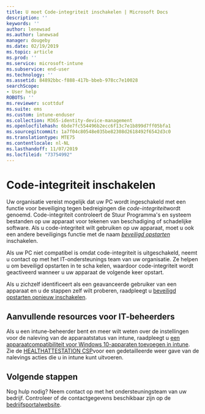 ```yaml
---
title: U moet Code-integriteit inschakelen | Microsoft Docs
description: ''
keywords: ''
author: lenewsad
ms.author: lanewsad
manager: dougeby
ms.date: 02/19/2019
ms.topic: article
ms.prod: ''
ms.service: microsoft-intune
ms.subservice: end-user
ms.technology: ''
ms.assetid: 84892bbc-f888-417b-bbeb-978cc7e10028
searchScope:
- User help
ROBOTS: ''
ms.reviewer: scottduf
ms.suite: ems
ms.custom: intune-enduser
ms.collection: M365-identity-device-management
ms.openlocfilehash: 6bde7fc554496b2ecc6f13c7e1b899d7ff05bfa1
ms.sourcegitcommit: 1a7f04c80548e035be82308d2618492f6542d3c0
ms.translationtype: MTE75
ms.contentlocale: nl-NL
ms.lasthandoff: 11/07/2019
ms.locfileid: "73754992"
---
```

# <a name="enable-code-integrity"></a>Code-integriteit inschakelen

Uw organisatie vereist mogelijk dat uw PC wordt ingeschakeld met een functie voor beveiliging tegen bedreigingen die *code-integriteit*wordt genoemd. Code-integriteit controleert de Stuur Programma's en systeem bestanden op uw apparaat voor tekenen van beschadiging of schadelijke software. Als u code-integriteit wilt gebruiken op uw apparaat, moet u ook een andere beveiligings functie met de naam [*beveiligd opstarten*](https://docs.microsoft.com/windows/security/information-protection/secure-the-windows-10-boot-process#secure-boot) inschakelen.

Als uw PC niet compatibel is omdat code-integriteit is uitgeschakeld, neemt u contact op met het IT-ondersteunings team van uw organisatie. Ze helpen u om beveiligd opstarten in te scha kelen, waardoor code-integriteit wordt geactiveerd wanneer u uw apparaat de volgende keer opstart.

Als u zichzelf identificeert als een geavanceerde gebruiker van een apparaat en u de stappen zelf wilt proberen, raadpleegt u [beveiligd opstarten opnieuw inschakelen](https://docs.microsoft.com/windows-hardware/manufacture/desktop/disabling-secure-boot#re-enable-secure-boot).

## <a name="additional-resources-for-it-administrators"></a>Aanvullende resources voor IT-beheerders

Als u een intune-beheerder bent en meer wilt weten over de instellingen voor de naleving van de apparaatstatus van intune, raadpleegt u [een apparaatcompatibiliteit voor Windows 10-apparaten toevoegen in intune](https://docs.microsoft.com/intune/protect/compliance-policy-create-windows). Zie de [HEALTHATTESTATION CSP](https://docs.microsoft.com/windows/client-management/mdm/healthattestation-csp#step-8-take-appropriate-policy-action-based-on-evaluation-results)voor een gedetailleerde weer gave van de nalevings acties die u in intune kunt uitvoeren.  

## <a name="next-steps"></a>Volgende stappen

Nog hulp nodig? Neem contact op met het ondersteuningsteam van uw bedrijf. Controleer of de contactgegevens beschikbaar zijn op de [bedrijfsportalwebsite](https://go.microsoft.com/fwlink/?linkid=2010980).
